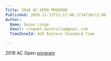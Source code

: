 ```yaml
---
Title: 2018 AC OPEN PROGRAM
Published: 2018-11-13T11:17:46.1714718+11:00
Author:
  Name: Susan Linge
  Email: croquet.australia@gmail.com
  TimeZoneId: AUS Eastern Standard Time

---
```

2018 AC Open [program](/2018ProgramOpenACMelbNovFinalv2.docx)